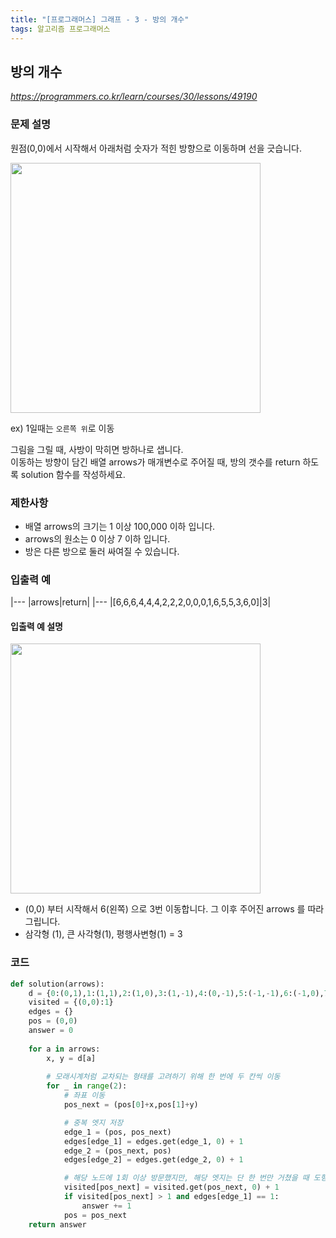 ```yaml
---
title: "[프로그래머스] 그래프 - 3 - 방의 개수"
tags: 알고리즘 프로그래머스
---
```


## 방의 개수

*<https://programmers.co.kr/learn/courses/30/lessons/49190>*

### 문제 설명

원점(0,0)에서 시작해서 아래처럼 숫자가 적힌 방향으로 이동하며 선을 긋습니다.

<img src="https://grepp-programmers.s3.amazonaws.com/files/ybm/ec8f232bf0/a47a6c2e-ec84-4bfb-9d4b-ff3ba589b42a.png" width="400px">

ex) 1일때는 `오른쪽 위`로 이동

그림을 그릴 때, 사방이 막히면 방하나로 샙니다.<br>
이동하는 방향이 담긴 배열 arrows가 매개변수로 주어질 때, 방의 갯수를 return 하도록 solution 함수를 작성하세요.

### 제한사항

* 배열 arrows의 크기는 1 이상 100,000 이하 입니다.
* arrows의 원소는 0 이상 7 이하 입니다.
* 방은 다른 방으로 둘러 싸여질 수 있습니다.

### 입출력 예

|---
|arrows|return|
|---
|[6,6,6,4,4,4,2,2,2,0,0,0,1,6,5,5,3,6,0]|3|

#### 입출력 예 설명

<img src="https://grepp-programmers.s3.amazonaws.com/files/ybm/74fd8df438/22a1ee81-75a6-4220-bd15-6230e35e2931.png" width="400px">

* (0,0) 부터 시작해서 6(왼쪽) 으로 3번 이동합니다. 그 이후 주어진 arrows 를 따라 그립니다.
* 삼각형 (1), 큰 사각형(1), 평행사변형(1) = 3

### 코드

``` python
def solution(arrows):
    d = {0:(0,1),1:(1,1),2:(1,0),3:(1,-1),4:(0,-1),5:(-1,-1),6:(-1,0),7:(-1,1)}
    visited = {(0,0):1}
    edges = {}
    pos = (0,0)
    answer = 0
    
    for a in arrows:
        x, y = d[a]
        
        # 모래시계처럼 교차되는 형태를 고려하기 위해 한 번에 두 칸씩 이동
        for _ in range(2):
            # 좌표 이동
            pos_next = (pos[0]+x,pos[1]+y)

            # 중복 엣지 저장
            edge_1 = (pos, pos_next)
            edges[edge_1] = edges.get(edge_1, 0) + 1
            edge_2 = (pos_next, pos)
            edges[edge_2] = edges.get(edge_2, 0) + 1

            # 해당 노드에 1회 이상 방문했지만, 해당 엣지는 단 한 번만 거쳤을 때 도형 카운트 증가
            visited[pos_next] = visited.get(pos_next, 0) + 1
            if visited[pos_next] > 1 and edges[edge_1] == 1:
                answer += 1
            pos = pos_next
    return answer
```